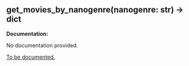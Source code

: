 <h2 id="get_movies_by_nanogenre">get_movies_by_nanogenre(nanogenre: str) -> dict</h2>

**Documentation:**

No documentation provided.

[To be documented.](https://github.com/search?q=repo:nmcassa/letterboxdpy+get_movies_by_nanogenre)
